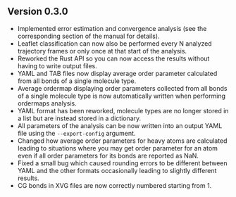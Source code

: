 ## Version 0.3.0
- Implemented error estimation and convergence analysis (see the corresponding section of the manual for details).
- Leaflet classification can now also be performed every N analyzed trajectory frames or only once at that start of the analysis.
- Reworked the Rust API so you can now access the results without having to write output files.
- YAML and TAB files now display average order parameter calculated from all bonds of a single molecule type.
- Average ordermap displaying order parameters collected from all bonds of a single molecule type is now automatically written when performing ordermaps analysis.
- YAML format has been reworked, molecule types are no longer stored in a list but are instead stored in a dictionary.
- All parameters of the analysis can be now written into an output YAML file using the  `--export-config` argument.
- Changed how average order parameters for heavy atoms are calculated leading to situations where you may get order parameter for an atom even if all order parameters for its bonds are reported as NaN.
- Fixed a small bug which caused rounding errors to be different between YAML and the other formats occasionally leading to slightly different results.
- CG bonds in XVG files are now correctly numbered starting from 1.